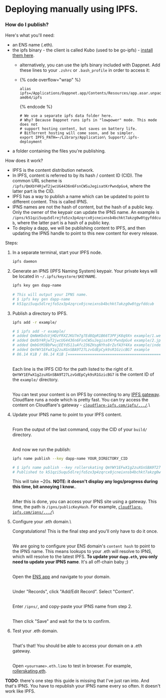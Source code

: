 # Deploying manually using IPFS.

### How do I publish?

Here's what you'll need:

* an ENS name (.eth).
* the ipfs binary - the client is called Kubo (used to be go-ipfs) - [install them here](https://dist.ipfs.tech/#kubo).
  * alternatively, you can use the ipfs binary included with Dappnet. Add these lines to your `.zshrc` or `.bash_profile` in order to access it:
  *   {% code overflow="wrap" %}
      ```
      alias ipfs=/Applications/Dappnet.app/Contents/Resources/app.asar.unpacked/vendor/ipfs/kubo_v0.19.1_darwin-amd64/ipfs

      ```
      {% endcode %}

      ```
      # We use a separate ipfs data folder here.
      # Why? Because Dappnet runs ipfs in "lowpower" mode. This mode does not
      # support hosting content, but saves on battery life.
      # BitTorrent hosting will come soon, and be simpler.
      export IPFS_PATH=~/Library/Application\ Support/.ipfs-deployment
      ```
* a folder containing the files you're publishing.

How does it work?

* IPFS is the content distribution network.
* In IPFS, content is referred to by its hash / content ID (CID). The common URL scheme is `/ipfs/QmXbY4RjwT2jwcUG4436n6FsnCWSuJegisatKrPwndpGu4`, where the latter part is the CID.
* IPFS has a way to publish a name which can be updated to point to different content. This is called IPNS.
* IPNS names are not the hash of content, but the hash of a public key. Only the owner of the keypair can update the IPNS name. An example is `/ipns/k51qzi5uqu5dlrejfo5zx3p4zqrcx0jcneixnsb4bchkt7akzg0w0tgyfddcub`, where the latter part is a hash of a public key.
* To deploy a dapp, we will be publishing content to IPFS, and then updating the IPNS handle to point to this new content for every release.

Steps:

1.  In a separate terminal, start your IPFS node.

    ```sh
    ipfs daemon
    ```
2.  Generate an IPNS (IPFS Naming System) keypair. Your private keys will be located in `~/.ipfs/keystore/$KEYNAME`.

    ```sh
    ipfs key gen dapp-name
     
    # This will output your IPNS name.
    # $ ipfs key gen dapp-name
    # k51qzi5uqu5dlrejfo5zx3p4zqrcx0jcneixnsb4bchkt7akzg0w0tgyfddcub
    ```
3.  Publish a directory to IPFS.

    ```sh
    ipfs add -r example/

    # $ ipfs add -r example/
    # added QmNmKbdsVjHDzFRXZJKU7m7g7Ed8QpR1B66T3PFjK8q9Xn example/1.webp
    # added QmXbY4RjwT2jwcUG4436n6FsnCWSuJegisatKrPwndpGu4 example/2.jpg
    # added QmbGtM3BbPwujEEYdS11uAfc236ZHsgNYhs8rZufA3Y4Xa example/index.html
    # added QmYWY1EFwX1g2zuXGnSBA9T27LzvGdEpCyk9sR1GzicBG7 example
    # 86.14 KiB / 86.14 KiB [===============================================================================] 100.00%
    ```

    \
    Each line is the IPFS CID for the path listed to the right of it. `QmYWY1EFwX1g2zuXGnSBA9T27LzvGdEpCyk9sR1GzicBG7` is the content ID of the `example/` directory.

    \
    You can test your content is on IPFS by connecting to any [IPFS gateway](https://github.com/ipfs/specs/blob/main/http-gateways/PATH\_GATEWAY.md). Cloudflare runs a node which is pretty fast. You can try access the content on Cloudflare's gateway - [`cloudflare-ipfs.com/ipfs/.../`](https://cloudflare-ipfs.com/ipfs/QmYWY1EFwX1g2zuXGnSBA9T27LzvGdEpCyk9sR1GzicBG7/).\

4.  Update your IPNS name to point to your IPFS content.

    \
    From the output of the last command, copy the CID of your `build/` directory.

    \
    And now we run the publish:

    ```sh
    ipfs name publish --key dapp-name YOUR_DIRECTORY_CID

    # $ ipfs name publish --key rollerskating QmYWY1EFwX1g2zuXGnSBA9T27LzvGdEpCyk9sR1GzicBG7
    # Published to k51qzi5uqu5dlrejfo5zx3p4zqrcx0jcneixnsb4bchkt7akzg0w0tgyfddcub: /ipfs/QmYWY1EFwX1g2zuXGnSBA9T27LzvGdEpCyk9sR1GzicBG7
    ```

    This will take \~20s. **NOTE: it doesn't display any logs/progress during this time, bit annoying I know.**.

    \
    After this is done, you can access your IPNS site using a gateway. This time, the path is `/ipns/publicKeyHash`. For example, [`cloudflare-ipfs.com/ipns/.../`](https://cloudflare-ipfs.com/ipfs/QmYWY1EFwX1g2zuXGnSBA9T27LzvGdEpCyk9sR1GzicBG7/)\

5.  Configure your .eth domain.\


    Congratulations! This is the final step and you'll only have to do it once.

    \
    We are going to configure your ENS domain's `content hash` to point to the IPNS name. This means lookups to your .eth will resolve to IPNS, which will resolve to the latest IPFS. **To update your `dapp.eth`, you only need to update your IPNS name**. It's all off-chain baby ;)

    \
    Open the [ENS app](https://app.ens.domains/) and navigate to your domain.

    \
    Under "Records", click "Add/Edit Record". Select "Content".

    \
    Enter `/ipns/`, and copy-paste your IPNS name from step 2.

    \
    Then click "Save" and wait for the tx to confirm.
6.  Test your .eth domain.

    \
    That's that! You should be able to access your domain on a .eth gateway.

    \
    Open `<yourname>.eth.limo` to test in browser. For example, [rollerskating.eth](https://rollerskating.eth.limo/).

**TODO**: there's one step this guide is missing that I've just ran into. And that's IPNS. You have to republish your IPNS name every so often. It doesn't work like IPFS.

